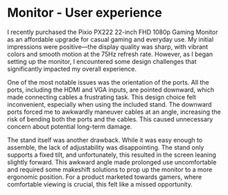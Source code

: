 # Monitor - User experience 

I recently purchased the Pixio PX222 22-inch FHD 1080p Gaming Monitor as an affordable upgrade for casual gaming and everyday use. My initial impressions were positive—the display quality was sharp, with vibrant colors and smooth motion at the 75Hz refresh rate. However, as I began setting up the monitor, I encountered some design challenges that significantly impacted my overall experience.

One of the most notable issues was the orientation of the ports. All the ports, including the HDMI and VGA inputs, are pointed downward, which made connecting cables a frustrating task. This design choice felt inconvenient, especially when using the included stand. The downward ports forced me to awkwardly maneuver cables at an angle, increasing the risk of bending both the ports and the cables. This caused unnecessary concern about potential long-term damage.

The stand itself was another drawback. While it was easy enough to assemble, the lack of adjustability was disappointing. The stand only supports a fixed tilt, and unfortunately, this resulted in the screen leaning slightly forward. This awkward angle made prolonged use uncomfortable and required some makeshift solutions to prop up the monitor to a more ergonomic position. For a product marketed towards gamers, where comfortable viewing is crucial, this felt like a missed opportunity.

